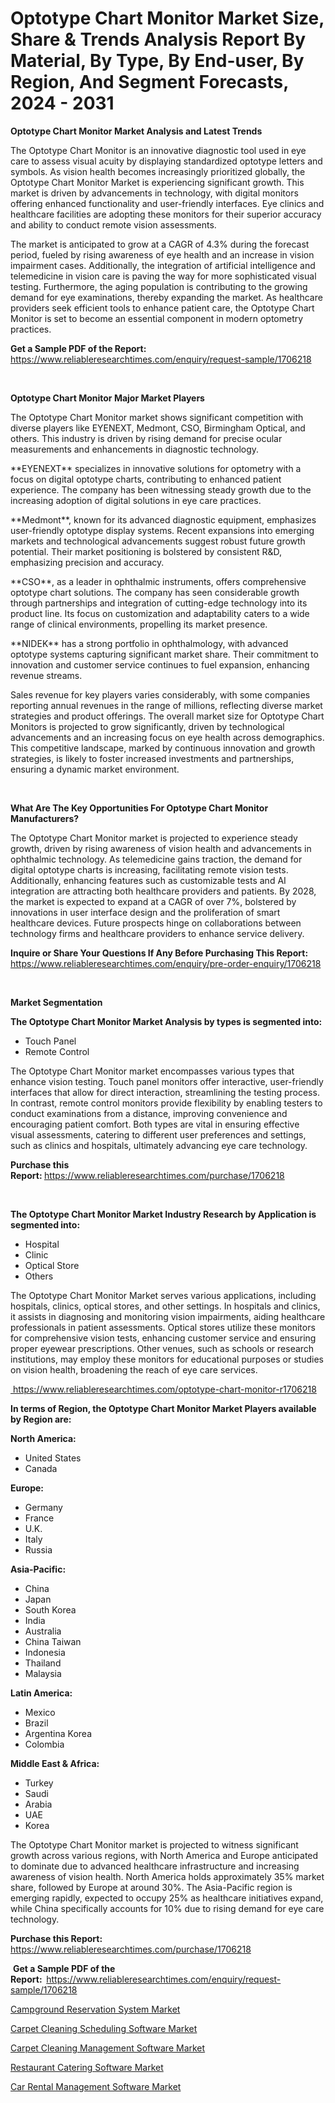 <p><h1>Optotype Chart Monitor Market Size, Share & Trends Analysis Report By Material, By Type, By End-user, By Region, And Segment Forecasts, 2024 - 2031</h1></p><p><strong>Optotype Chart Monitor Market Analysis and Latest Trends</strong></p>
<p><p>The Optotype Chart Monitor is an innovative diagnostic tool used in eye care to assess visual acuity by displaying standardized optotype letters and symbols. As vision health becomes increasingly prioritized globally, the Optotype Chart Monitor Market is experiencing significant growth. This market is driven by advancements in technology, with digital monitors offering enhanced functionality and user-friendly interfaces. Eye clinics and healthcare facilities are adopting these monitors for their superior accuracy and ability to conduct remote vision assessments.</p><p>The market is anticipated to grow at a CAGR of 4.3% during the forecast period, fueled by rising awareness of eye health and an increase in vision impairment cases. Additionally, the integration of artificial intelligence and telemedicine in vision care is paving the way for more sophisticated visual testing. Furthermore, the aging population is contributing to the growing demand for eye examinations, thereby expanding the market. As healthcare providers seek efficient tools to enhance patient care, the Optotype Chart Monitor is set to become an essential component in modern optometry practices.</p></p>
<p><strong>Get a Sample PDF of the Report:&nbsp;</strong> <a href="https://www.reliableresearchtimes.com/enquiry/request-sample/1706218?utm_campaign=1692&utm_medium=2&utm_source=Github&utm_content=ia&utm_term=21102024&utm_id=optotype-chart-monitor">https://www.reliableresearchtimes.com/enquiry/request-sample/1706218</a></p>
<p>&nbsp;</p>
<p><strong>Optotype Chart Monitor Major Market Players</strong></p>
<p><p>The Optotype Chart Monitor market shows significant competition with diverse players like EYENEXT, Medmont, CSO, Birmingham Optical, and others. This industry is driven by rising demand for precise ocular measurements and enhancements in diagnostic technology.</p><p>**EYENEXT** specializes in innovative solutions for optometry with a focus on digital optotype charts, contributing to enhanced patient experience. The company has been witnessing steady growth due to the increasing adoption of digital solutions in eye care practices.</p><p>**Medmont**, known for its advanced diagnostic equipment, emphasizes user-friendly optotype display systems. Recent expansions into emerging markets and technological advancements suggest robust future growth potential. Their market positioning is bolstered by consistent R&D, emphasizing precision and accuracy.</p><p>**CSO**, as a leader in ophthalmic instruments, offers comprehensive optotype chart solutions. The company has seen considerable growth through partnerships and integration of cutting-edge technology into its product line. Its focus on customization and adaptability caters to a wide range of clinical environments, propelling its market presence.</p><p>**NIDEK** has a strong portfolio in ophthalmology, with advanced optotype systems capturing significant market share. Their commitment to innovation and customer service continues to fuel expansion, enhancing revenue streams.</p><p>Sales revenue for key players varies considerably, with some companies reporting annual revenues in the range of millions, reflecting diverse market strategies and product offerings. The overall market size for Optotype Chart Monitors is projected to grow significantly, driven by technological advancements and an increasing focus on eye health across demographics. This competitive landscape, marked by continuous innovation and growth strategies, is likely to foster increased investments and partnerships, ensuring a dynamic market environment.</p></p>
<p>&nbsp;</p>
<p><strong>What Are The Key Opportunities For Optotype Chart Monitor Manufacturers?</strong></p>
<p><p>The Optotype Chart Monitor market is projected to experience steady growth, driven by rising awareness of vision health and advancements in ophthalmic technology. As telemedicine gains traction, the demand for digital optotype charts is increasing, facilitating remote vision tests. Additionally, enhancing features such as customizable tests and AI integration are attracting both healthcare providers and patients. By 2028, the market is expected to expand at a CAGR of over 7%, bolstered by innovations in user interface design and the proliferation of smart healthcare devices. Future prospects hinge on collaborations between technology firms and healthcare providers to enhance service delivery.</p></p>
<p><strong>Inquire or Share Your Questions If Any Before Purchasing This Report:</strong> <a href="https://www.reliableresearchtimes.com/enquiry/pre-order-enquiry/1706218?utm_campaign=1692&utm_medium=2&utm_source=Github&utm_content=ia&utm_term=21102024&utm_id=optotype-chart-monitor">https://www.reliableresearchtimes.com/enquiry/pre-order-enquiry/1706218</a></p>
<p>&nbsp;</p>
<p><strong>Market Segmentation</strong></p>
<p><strong>The Optotype Chart Monitor Market Analysis by types is segmented into:</strong></p>
<p><ul><li>Touch Panel</li><li>Remote Control</li></ul></p>
<p><p>The Optotype Chart Monitor market encompasses various types that enhance vision testing. Touch panel monitors offer interactive, user-friendly interfaces that allow for direct interaction, streamlining the testing process. In contrast, remote control monitors provide flexibility by enabling testers to conduct examinations from a distance, improving convenience and encouraging patient comfort. Both types are vital in ensuring effective visual assessments, catering to different user preferences and settings, such as clinics and hospitals, ultimately advancing eye care technology.</p></p>
<p><strong>Purchase this Report:&nbsp;</strong><a href="https://www.reliableresearchtimes.com/purchase/1706218?utm_campaign=1692&utm_medium=2&utm_source=Github&utm_content=ia&utm_term=21102024&utm_id=optotype-chart-monitor">https://www.reliableresearchtimes.com/purchase/1706218</a></p>
<p>&nbsp;</p>
<p><strong>The Optotype Chart Monitor Market Industry Research by Application is segmented into:</strong></p>
<p><ul><li>Hospital</li><li>Clinic</li><li>Optical Store</li><li>Others</li></ul></p>
<p><p>The Optotype Chart Monitor Market serves various applications, including hospitals, clinics, optical stores, and other settings. In hospitals and clinics, it assists in diagnosing and monitoring vision impairments, aiding healthcare professionals in patient assessments. Optical stores utilize these monitors for comprehensive vision tests, enhancing customer service and ensuring proper eyewear prescriptions. Other venues, such as schools or research institutions, may employ these monitors for educational purposes or studies on vision health, broadening the reach of eye care services.</p></p>
<p><a href="https://www.reliableresearchtimes.com/optotype-chart-monitor-r1706218?utm_campaign=1692&utm_medium=2&utm_source=Github&utm_content=ia&utm_term=21102024&utm_id=optotype-chart-monitor">&nbsp;https://www.reliableresearchtimes.com/optotype-chart-monitor-r1706218</a></p>
<p><strong>In terms of Region, the Optotype Chart Monitor Market Players available by Region are:</strong></p>
<p>
    <p> <strong> North America: </strong>
        <ul>
            <li>United States</li>
            <li>Canada</li>
        </ul>
        </p> 
    <p> <strong> Europe: </strong>
        <ul>
            <li>Germany</li>
            <li>France</li>
            <li>U.K.</li>
            <li>Italy</li>
            <li>Russia</li>
        </ul>
        </p> 
    <p> <strong> Asia-Pacific: </strong>
        <ul>
            <li>China</li>
            <li>Japan</li>
            <li>South Korea</li>
            <li>India</li>
            <li>Australia</li>
            <li>China Taiwan</li>
            <li>Indonesia</li>
            <li>Thailand</li>
            <li>Malaysia</li>
        </ul>
        </p> 
    <p> <strong> Latin America: </strong>
        <ul>
            <li>Mexico</li>
            <li>Brazil</li>
            <li>Argentina Korea</li>
            <li>Colombia</li>
        </ul>
        </p> 
    <p> <strong> Middle East & Africa: </strong>
        <ul>
            <li>Turkey</li>
            <li>Saudi</li>
            <li>Arabia</li>
            <li>UAE</li>
            <li>Korea</li>
        </ul>
    </p>
    </p>
<p><p>The Optotype Chart Monitor market is projected to witness significant growth across various regions, with North America and Europe anticipated to dominate due to advanced healthcare infrastructure and increasing awareness of vision health. North America holds approximately 35% market share, followed by Europe at around 30%. The Asia-Pacific region is emerging rapidly, expected to occupy 25% as healthcare initiatives expand, while China specifically accounts for 10% due to rising demand for eye care technology.</p></p>
<p><strong>Purchase this Report: </strong><a href="https://www.reliableresearchtimes.com/purchase/1706218?utm_campaign=1692&utm_medium=2&utm_source=Github&utm_content=ia&utm_term=21102024&utm_id=optotype-chart-monitor">https://www.reliableresearchtimes.com/purchase/1706218</a></p>
<p>&nbsp;<strong>Get a Sample PDF of the Report:&nbsp;&nbsp;</strong><a href="https://www.reliableresearchtimes.com/enquiry/request-sample/1706218?utm_campaign=1692&utm_medium=2&utm_source=Github&utm_content=ia&utm_term=21102024&utm_id=optotype-chart-monitor">https://www.reliableresearchtimes.com/enquiry/request-sample/1706218</a></p>
<p><strong></strong></p>
<p><p><a href="https://www.linkedin.com/pulse/in-depth-analysis-global-campground-reservation-system-mm4cc?utm_campaign=1692&utm_medium=2&utm_source=Github&utm_content=ia&utm_term=21102024&utm_id=optotype-chart-monitor">Campground Reservation System Market</a></p><p><a href="https://www.linkedin.com/pulse/carpet-cleaning-scheduling-software-market-trends-focusing-xd1gc?utm_campaign=1692&utm_medium=2&utm_source=Github&utm_content=ia&utm_term=21102024&utm_id=optotype-chart-monitor">Carpet Cleaning Scheduling Software Market</a></p><p><a href="https://www.linkedin.com/pulse/evolution-carpet-cleaning-management-software-market-vpfzc?utm_campaign=1692&utm_medium=2&utm_source=Github&utm_content=ia&utm_term=21102024&utm_id=optotype-chart-monitor">Carpet Cleaning Management Software Market</a></p><p><a href="https://www.linkedin.com/pulse/restaurant-catering-software-market-segmentation-in-depth-ldn4c?utm_campaign=1692&utm_medium=2&utm_source=Github&utm_content=ia&utm_term=21102024&utm_id=optotype-chart-monitor">Restaurant Catering Software Market</a></p><p><a href="https://www.linkedin.com/pulse/car-rental-management-software-market-global-regional-jxrwc?utm_campaign=1692&utm_medium=2&utm_source=Github&utm_content=ia&utm_term=21102024&utm_id=optotype-chart-monitor">Car Rental Management Software Market</a></p></p>